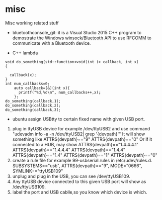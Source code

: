 # misc
Misc working related stuff 

* bluetoothconsole_git: it is a Visual Studio 2015 C++ program to demostrate the Windows winsock/Bluetooth API to use RFCOMM to communicate with a Bluetooth device.


* C++ lambda
```
void do_something(std::function<void(int )> callback, int x)
{

  callback(x);
}
int num_callbacks=0;
    auto callback=[&](int x){
      printf("%d,%d\n", num_callbacks++,x);
    };
do_something(callback,1);
do_something(callback,2);
do_something(callback,3);
```

* ubuntu assign USBtty to certain fixed name with given USB port.
1) plug in ttyUSB device for example /dev/ttyUSB2 and use command "udevadm info -a -n /dev/ttyUSB2| grep '{devpath}'"
   It will show something like 
    ATTRS{devpath}=="9"
    ATTRS{devpath}=="0"
Or if it connected to a HUB, may show
     ATTRS{devpath}=="1.4.4.4.1"
    ATTRS{devpath}=="1.4.4.4"
    ATTRS{devpath}=="1.4.4"
    ATTRS{devpath}=="1.4"
    ATTRS{devpath}=="1"
    ATTRS{devpath}=="0"
2) create a rule file for example 99-usbserial.rules in /etc/udev/rules.d.
SUBSYSTEMS=="usb",  ATTRS{devpath}=="9", MODE="0666", SYMLINK+="ttyUSB109"
3) unplug and plug in the USB, you can see /dev/ttyUSB109. 
4) Any ttyUSB device connected to this given USB port will show as /dev/ttyUSB109. 
5) label the port and USB cablle,so you know which device is which.
